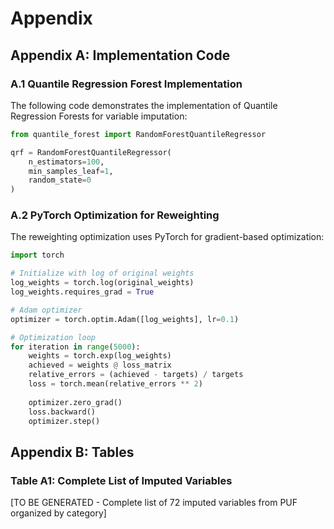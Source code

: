 # Appendix

## Appendix A: Implementation Code

### A.1 Quantile Regression Forest Implementation

The following code demonstrates the implementation of Quantile Regression Forests for variable imputation:

```python
from quantile_forest import RandomForestQuantileRegressor

qrf = RandomForestQuantileRegressor(
    n_estimators=100,
    min_samples_leaf=1,
    random_state=0
)
```

### A.2 PyTorch Optimization for Reweighting

The reweighting optimization uses PyTorch for gradient-based optimization:

```python
import torch

# Initialize with log of original weights
log_weights = torch.log(original_weights)
log_weights.requires_grad = True

# Adam optimizer
optimizer = torch.optim.Adam([log_weights], lr=0.1)

# Optimization loop
for iteration in range(5000):
    weights = torch.exp(log_weights)
    achieved = weights @ loss_matrix
    relative_errors = (achieved - targets) / targets
    loss = torch.mean(relative_errors ** 2)
    
    optimizer.zero_grad()
    loss.backward()
    optimizer.step()
```

## Appendix B: Tables

### Table A1: Complete List of Imputed Variables

[TO BE GENERATED - Complete list of 72 imputed variables from PUF organized by category]